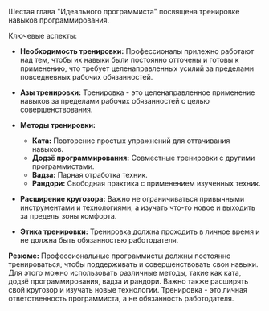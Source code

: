 Шестая глава "Идеального программиста" посвящена тренировке навыков программирования.

Ключевые аспекты:

*   **Необходимость тренировки:** Профессионалы прилежно работают над тем, чтобы их навыки были постоянно отточены и готовы к применению, что требует целенаправленных усилий за пределами повседневных рабочих обязанностей.
*   **Азы тренировки:** Тренировка - это целенаправленное применение навыков за пределами рабочих обязанностей с целью совершенствования.
*   **Методы тренировки:**
    *   **Ката:** Повторение простых упражнений для оттачивания навыков.
    *   **Додзё программирования:** Совместные тренировки с другими программистами.
    *   **Вадза:** Парная отработка техник.
    *   **Рандори:** Свободная практика с применением изученных техник.

*   **Расширение кругозора:** Важно не ограничиваться привычными инструментами и технологиями, а изучать что-то новое и выходить за пределы зоны комфорта.

*   **Этика тренировки:** Тренировка должна проходить в личное время и не должна быть обязанностью работодателя.

**Резюме:** Профессиональные программисты должны постоянно тренироваться, чтобы поддерживать и совершенствовать свои навыки. Для этого можно использовать различные методы, такие как ката, додзё программирования, вадза и рандори. Важно также расширять свой кругозор и изучать новые технологии. Тренировка - это личная ответственность программиста, а не обязанность работодателя.